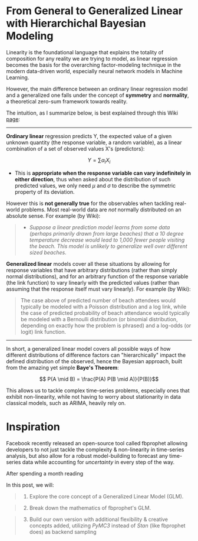 # From **General** to **Generalized** Linear with Hierarchichal Bayesian Modeling

  

Linearity is the foundational language that explains the totality of composition for any reality we are trying to model, as linear regression becomes the basis for the overarching factor-modeling technique in the modern data-driven world, especially neural network models in Machine Learning.

  

However, the main difference between an ordinary linear regression model and a generalized one falls under the concept of **symmetry** and **normality**, a theoretical zero-sum framework towards reality.

  

The intuition, as I summarize below, is best explained through this Wiki [page](https://en.wikipedia.org/wiki/Generalized_linear_model#Maximum_likelihood  "Wikipedia page"):

  

---

**Ordinary linear** regression predicts Y, the expected value of a given unknown quantity (the response variable, a random variable), as a linear combination of a set of observed values X's (predictors):

  

$$Y = \sum \alpha_{i} X_{i}$$

  

- This is **appropriate when the response variable can vary indefinitely in either direction**, thus when asked about the distribution of such predicted values, we only need $\mu$ and $\sigma$ to describe the symmetric property of its deviation.

  

However this is **not generally true** for the observables when tackling real-world problems. Most real-world data are *not* normally distributed on an absolute sense. For example (by Wiki):

  

>  -  *Suppose a linear prediction model learns from some data (perhaps primarily drawn from large beaches) that a 10 degree temperature decrease would lead to 1,000 fewer people visiting the beach. This model is unlikely to generalize well over different sized beaches.*

  

**Generalized linear** models cover all these situations by allowing for response variables that have arbitrary distributions (rather than simply normal distributions), and for an arbitrary function of the response variable (the link function) to vary linearly with the predicted values (rather than assuming that the response itself must vary linearly). For example (by Wiki):

> The case above of predicted number of beach attendees would typically be modeled with a Poisson distribution and a log link, while the case of predicted probability of beach attendance would typically be modeled with a Bernoulli distribution (or binomial distribution, depending on exactly how the problem is phrased) and a log-odds (or logit) link function.

  

---

In short, a generalized linear model covers all possible ways of how different distributions of difference factors can "hierarchically" impact the defined distribution of the observed, hence the Bayesian approach, built from the amazing yet simple **Baye's Theorem**:

  

$$ P(A \mid B) = \frac{P(A) P(B \mid A)}{P(B)}$$

  

This allows us to tackle complex time-series problems, especially ones that exhibit non-linearity, while not having to worry about stationarity in data classical models, such as ARIMA, heavily rely on.

  

# Inspiration

  

Facebook recently released an open-source tool called fbprophet allowing developers to not just tackle the complexity & non-linearity in time-series analysis, but also allow for a robust model-building to forecast any time-series data while accounting for *uncertainty* in every step of the way.

  

After spending a month reading

  

In this post, we will:

>1. Explore the core concept of a Generalized Linear Model (GLM).

>2. Break down the mathematics of fbprophet's GLM.

>3. Build our own version with additional flexibility & creative concepts added, utilizing *PyMC3* instead of *Stan* (like fbprophet does) as backend sampling
<!--stackedit_data:
eyJoaXN0b3J5IjpbLTE3OTMzNTg1MDhdfQ==
-->